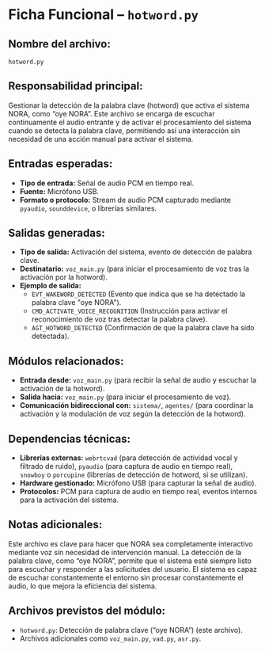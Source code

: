 # Ficha Funcional – `hotword.py`

## Nombre del archivo:
`hotword.py`

## Responsabilidad principal:
Gestionar la detección de la palabra clave (hotword) que activa el sistema NORA, como “oye NORA”. Este archivo se encarga de escuchar continuamente el audio entrante y de activar el procesamiento del sistema cuando se detecta la palabra clave, permitiendo así una interacción sin necesidad de una acción manual para activar el sistema.

## Entradas esperadas:
- **Tipo de entrada:** Señal de audio PCM en tiempo real.
- **Fuente:** Micrófono USB.
- **Formato o protocolo:** Stream de audio PCM capturado mediante `pyaudio`, `sounddevice`, o librerías similares.

## Salidas generadas:
- **Tipo de salida:** Activación del sistema, evento de detección de palabra clave.
- **Destinatario:** `voz_main.py` (para iniciar el procesamiento de voz tras la activación por la hotword).
- **Ejemplo de salida:**
  - `EVT_WAKEWORD_DETECTED` (Evento que indica que se ha detectado la palabra clave "oye NORA").
  - `CMD_ACTIVATE_VOICE_RECOGNITION` (Instrucción para activar el reconocimiento de voz tras detectar la palabra clave).
  - `AGT_HOTWORD_DETECTED` (Confirmación de que la palabra clave ha sido detectada).

## Módulos relacionados:
- **Entrada desde:** `voz_main.py` (para recibir la señal de audio y escuchar la activación de la hotword).
- **Salida hacia:** `voz_main.py` (para iniciar el procesamiento de voz).
- **Comunicación bidireccional con:** `sistema/`, `agentes/` (para coordinar la activación y la modulación de voz según la detección de la hotword).

## Dependencias técnicas:
- **Librerías externas:** `webrtcvad` (para detección de actividad vocal y filtrado de ruido), `pyaudio` (para captura de audio en tiempo real), `snowboy` o `porcupine` (librerías de detección de hotword, si se utilizan).
- **Hardware gestionado:** Micrófono USB (para capturar la señal de audio).
- **Protocolos:** PCM para captura de audio en tiempo real, eventos internos para la activación del sistema.

## Notas adicionales:
Este archivo es clave para hacer que NORA sea completamente interactivo mediante voz sin necesidad de intervención manual. La detección de la palabra clave, como “oye NORA”, permite que el sistema esté siempre listo para escuchar y responder a las solicitudes del usuario. El sistema es capaz de escuchar constantemente el entorno sin procesar constantemente el audio, lo que mejora la eficiencia del sistema.

## Archivos previstos del módulo:
- `hotword.py`: Detección de palabra clave (“oye NORA”) (este archivo).
- Archivos adicionales como `voz_main.py`, `vad.py`, `asr.py`.
